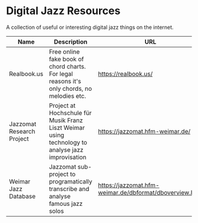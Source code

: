 # Digital Jazz Resources

A collection of useful or interesting digital jazz things on the internet.

| Name | Description | URL |
|-|-|-|
| Realbook.us | Free online fake book of chord charts. For legal reasons it's only chords, no melodies etc.| https://realbook.us/ |
| Jazzomat Research Project | Project at Hochschule für Musik Franz Liszt Weimar using technology to analyse jazz improvisation | https://jazzomat.hfm-weimar.de/ |
| Weimar Jazz Database | Jazzomat sub-project to programatically transcribe and analyse famous jazz solos | https://jazzomat.hfm-weimar.de/dbformat/dboverview.html |
